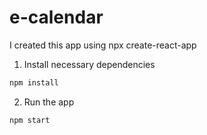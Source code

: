 # e-calendar

I created this app using npx create-react-app

1. Install necessary dependencies

```bash
npm install
```

2. Run the app
```bash
npm start
```
